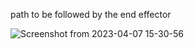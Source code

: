 path to be followed by the end effector

![Screenshot from 2023-04-07 15-30-56](https://user-images.githubusercontent.com/91419527/230589673-0af35755-67b6-4d29-ab4a-9a41127cdf15.png)
